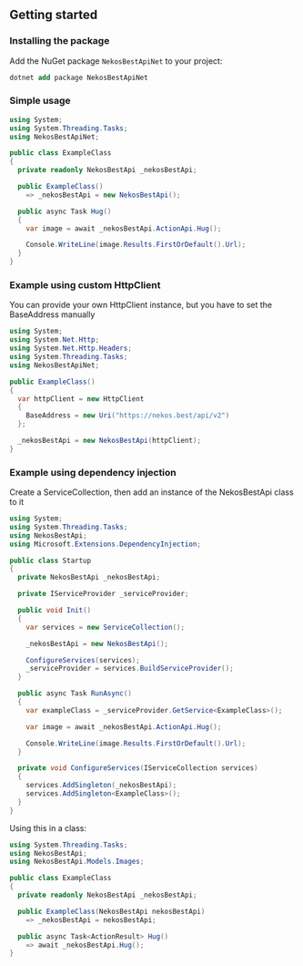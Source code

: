 ## Getting started

### Installing the package

Add the NuGet package `NekosBestApiNet` to your project:

```ps
dotnet add package NekosBestApiNet
```

### Simple usage


```cs
using System;
using System.Threading.Tasks;
using NekosBestApiNet;

public class ExampleClass
{
  private readonly NekosBestApi _nekosBestApi;

  public ExampleClass() 
    => _nekosBestApi = new NekosBestApi();

  public async Task Hug() 
  {
    var image = await _nekosBestApi.ActionApi.Hug();

    Console.WriteLine(image.Results.FirstOrDefault().Url);
  }
}
```

### Example using custom HttpClient

You can provide your own HttpClient instance, but you have to set the BaseAddress manually

```cs
using System;
using System.Net.Http;
using System.Net.Http.Headers;
using System.Threading.Tasks;
using NekosBestApiNet;

public ExampleClass() 
{
  var httpClient = new HttpClient 
  {
    BaseAddress = new Uri("https://nekos.best/api/v2")
  };

  _nekosBestApi = new NekosBestApi(httpClient);
}
```

### Example using dependency injection

Create a ServiceCollection, then add an instance of the NekosBestApi class to it


```cs
using System;
using System.Threading.Tasks;
using NekosBestApi;
using Microsoft.Extensions.DependencyInjection;

public class Startup 
{
  private NekosBestApi _nekosBestApi;

  private IServiceProvider _serviceProvider;

  public void Init() 
  {
    var services = new ServiceCollection();

    _nekosBestApi = new NekosBestApi();

    ConfigureServices(services);
    _serviceProvider = services.BuildServiceProvider();
  }

  public async Task RunAsync() 
  {
    var exampleClass = _serviceProvider.GetService<ExampleClass>();

    var image = await _nekosBestApi.ActionApi.Hug();

    Console.WriteLine(image.Results.FirstOrDefault().Url);
  }

  private void ConfigureServices(IServiceCollection services) 
  {
    services.AddSingleton(_nekosBestApi);
    services.AddSingleton<ExampleClass>();
  }
}
```

Using this in a class:

```cs
using System.Threading.Tasks;
using NekosBestApi;
using NekosBestApi.Models.Images;

public class ExampleClass 
{
  private readonly NekosBestApi _nekosBestApi;

  public ExampleClass(NekosBestApi nekosBestApi) 
    => _nekosBestApi = nekosBestApi;

  public async Task<ActionResult> Hug()
    => await _nekosBestApi.Hug();
}
```

[0]: https://img.shields.io/nuget/v/NekosBestApiNet?style=flat-square

[1]: https://www.nuget.org/packages/NekosBestApiNet

[2]: https://img.shields.io/nuget/dt/NekosBestApiNet?style=flat-square
